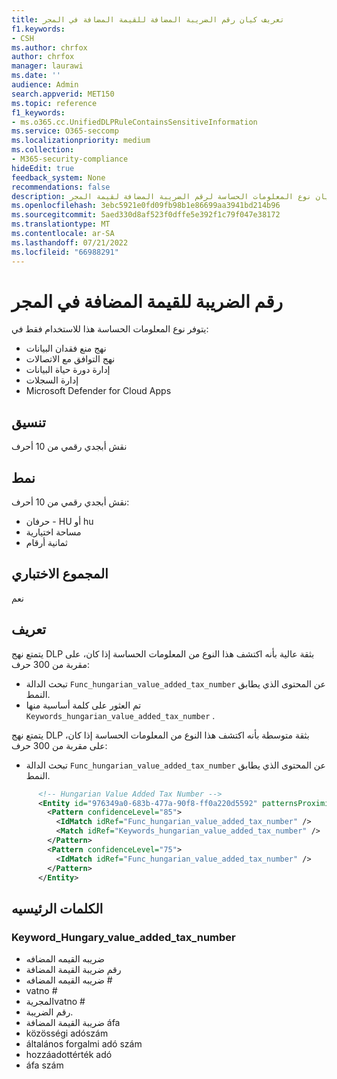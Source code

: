 ```yaml
---
title: تعريف كيان رقم الضريبة المضافة للقيمة المضافة في المجر
f1.keywords:
- CSH
ms.author: chrfox
author: chrfox
manager: laurawi
ms.date: ''
audience: Admin
search.appverid: MET150
ms.topic: reference
f1_keywords:
- ms.o365.cc.UnifiedDLPRuleContainsSensitiveInformation
ms.service: O365-seccomp
ms.localizationpriority: medium
ms.collection:
- M365-security-compliance
hideEdit: true
feedback_system: None
recommendations: false
description: تعريف كيان نوع المعلومات الحساسة لرقم الضريبة المضافة لقيمة المجر.
ms.openlocfilehash: 3ebc5921e0fd09fb98b1e86699aa3941bd214b96
ms.sourcegitcommit: 5aed330d8af523f0dffe5e392f1c79f047e38172
ms.translationtype: MT
ms.contentlocale: ar-SA
ms.lasthandoff: 07/21/2022
ms.locfileid: "66988291"
---
```

# <a name="hungary-value-added-tax-number"></a>رقم الضريبة للقيمة المضافة في المجر

يتوفر نوع المعلومات الحساسة هذا للاستخدام فقط في:

- نهج منع فقدان البيانات
- نهج التوافق مع الاتصالات
- إدارة دورة حياة البيانات
- إدارة السجلات
- Microsoft Defender for Cloud Apps

## <a name="format"></a>تنسيق

نقش أبجدي رقمي من 10 أحرف

## <a name="pattern"></a>نمط

نقش أبجدي رقمي من 10 أحرف:

- حرفان - HU أو hu
- مساحة اختيارية
- ثمانية أرقام

## <a name="checksum"></a>المجموع الاختباري

نعم

## <a name="definition"></a>تعريف

يتمتع نهج DLP بثقة عالية بأنه اكتشف هذا النوع من المعلومات الحساسة إذا كان، على مقربة من 300 حرف:

- تبحث الدالة `Func_hungarian_value_added_tax_number` عن المحتوى الذي يطابق النمط.
- تم العثور على كلمة أساسية منها `Keywords_hungarian_value_added_tax_number` .

يتمتع نهج DLP بثقة متوسطة بأنه اكتشف هذا النوع من المعلومات الحساسة إذا كان، على مقربة من 300 حرف:

- تبحث الدالة `Func_hungarian_value_added_tax_number` عن المحتوى الذي يطابق النمط.

```xml
      <!-- Hungarian Value Added Tax Number -->
      <Entity id="976349a0-683b-477a-90f8-ff0a220d5592" patternsProximity="300" recommendedConfidence="85">
        <Pattern confidenceLevel="85">
          <IdMatch idRef="Func_hungarian_value_added_tax_number" />
          <Match idRef="Keywords_hungarian_value_added_tax_number" />
        </Pattern>
        <Pattern confidenceLevel="75">
          <IdMatch idRef="Func_hungarian_value_added_tax_number" />
        </Pattern>
      </Entity>
```

## <a name="keywords"></a>الكلمات الرئيسيه

### <a name="keyword_hungary_value_added_tax_number"></a>Keyword_Hungary_value_added_tax_number

- ضريبه القيمه المضافه
- رقم ضريبة القيمة المضافة
- ضريبه القيمه المضافه #
- vatno #
- المجريةvatno #
- رقم الضريبة.
- ضريبة القيمة المضافة áfa
- közösségi adószám
- általános forgalmi adó szám
- hozzáadottérték adó
- áfa szám